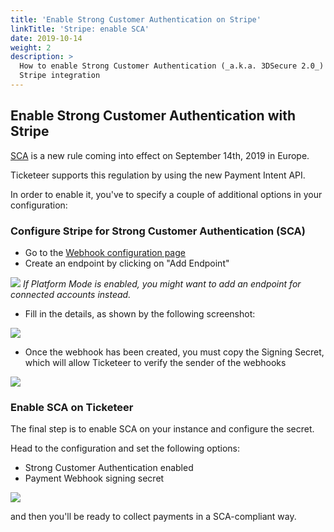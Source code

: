 ```yaml
---
title: 'Enable Strong Customer Authentication on Stripe'
linkTitle: 'Stripe: enable SCA'
date: 2019-10-14
weight: 2
description: >
  How to enable Strong Customer Authentication (_a.k.a. 3DSecure 2.0_) for your
  Stripe integration
---
```


## Enable Strong Customer Authentication with Stripe

[SCA](https://stripe.com/docs/strong-customer-authentication) is a new rule
coming into effect on September 14th, 2019 in Europe.

Ticketeer supports this regulation by using the new Payment Intent API.

In order to enable it, you've to specify a couple of additional options in your
configuration:

### Configure Stripe for Strong Customer Authentication (SCA)

- Go to the [Webhook configuration page](https://dashboard.stripe.com/webhooks)
- Create an endpoint by clicking on "Add Endpoint"

![](/img/configuration/stripe-sca/add-endpoint.png) _If Platform Mode is
enabled, you might want to add an endpoint for connected accounts instead._

- Fill in the details, as shown by the following screenshot:

![](/img/configuration/stripe-sca/add-endpoint-detail.png)

- Once the webhook has been created, you must copy the Signing Secret, which
  will allow Ticketeer to verify the sender of the webhooks

![](/img/configuration/stripe-sca/secret.png)

### Enable SCA on Ticketeer

The final step is to enable SCA on your instance and configure the secret.

Head to the configuration and set the following options:

- Strong Customer Authentication enabled
- Payment Webhook signing secret

![](/img/configuration/stripe-sca/alfio-configuration.png)

and then you'll be ready to collect payments in a SCA-compliant way.
